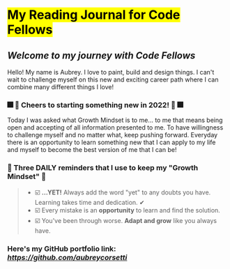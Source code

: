 # <mark>My Reading Journal for Code Fellows</mark>

## *Welcome to my journey with Code Fellows*

Hello! My name is Aubrey. I love to paint, build and design things. I can't wait to challenge myself on this new and exciting career path where I can combine many different things I love! 

### 🎆 🍹 Cheers to starting something new in 2022! 🍹 🎆

Today I was asked what Growth Mindset is to me... to me that means being open and accepting of all information presented to me. To have willingness to challenge myself and no matter what, keep pushing forward. Everyday there is an opportunity to learn something new that I can apply to my life and myself to become the best version of me that I can be!

### 🌻 Three DAILY reminders that I use to keep my "Growth Mindset" 🌻

>* ☑️ **...YET!** Always add the word "yet" to any doubts you have. Learning takes time and dedication. ✔
>* ☑️ Every mistake is an **opportunity** to learn and find the solution. 
>* ☑️ You've been through worse. **Adapt and grow** like you always have. 


### Here's my GitHub portfolio link: *https://github.com/aubreycorsetti*
